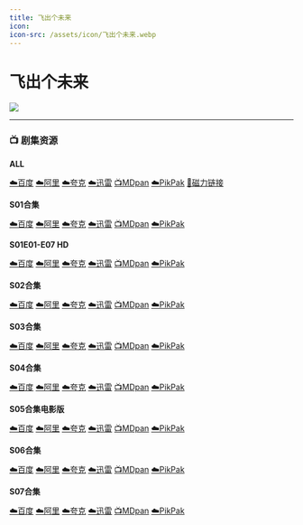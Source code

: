 ```yaml
---
title: 飞出个未来
icon:
icon-src: /assets/icon/飞出个未来.webp
---
```


# 飞出个未来

![](/assets/image/飞出个未来.jpg)

---

### 📺 剧集资源

**ALL**

[☁️百度](https://pan.baidu.com/s/1atWZ_JlrRERRrpZ5H3qckg?pwd=4nsp)  [☁️阿里](https://www.aliyundrive.com/s/koZc3c6EZYy)  [☁️夸克](https://pan.quark.cn/s/8ed1ec5247d7)  [☁️迅雷](https://pan.xunlei.com/s/VNnhLfV2NkQmvJ8HW9AECLvqA1?pwd=nvba#)  [📺MDpan](https://pan.mdsub.top/%E9%A3%9E%E5%87%BA%E4%B8%AA%E6%9C%AA%E6%9D%A5)  [☁️PikPak](https://mypikpak.com/s/VNmJJMDegPJz7uTCzry7Gndwo1) [🧲磁力链接](magnet:?xt=urn:btih:527e3a1a18085e888d41b29ffef0c668d6b651c6)

**S01合集** <Badge type="tip" text="幻翔字幕组" />

[☁️百度](https://pan.baidu.com/s/1atWZ_JlrRERRrpZ5H3qckg?pwd=4nsp)  [☁️阿里](https://www.aliyundrive.com/s/4Uoh8BmSuiF)  [☁️夸克](https://pan.quark.cn/s/8ed1ec5247d7)  [☁️迅雷](https://pan.xunlei.com/s/VNnhM4AL30F1o25d22UvK3c5A1?pwd=q5e8#)  [📺MDpan](https://pan.mdsub.top/%E9%A3%9E%E5%87%BA%E4%B8%AA%E6%9C%AA%E6%9D%A5)  [☁️PikPak](https://mypikpak.com/s/VNmJJMDegPJz7uTCzry7Gndwo1)

**S01E01-E07 HD** <Badge type="tip" text="幻翔字幕组" />

[☁️百度](https://pan.baidu.com/s/1naExysaecxabtfgL4P70rA?pwd=5wkv)  [☁️阿里](https://www.aliyundrive.com/s/CXNTqnmFSHv)  [☁️夸克](https://pan.quark.cn/s/8ed1ec5247d7)  [☁️迅雷](https://pan.xunlei.com/s/VNnhM80gmb272iAKujLTKx_vA1?pwd=gur2#)  [📺MDpan](https://pan.mdsub.top/%E9%A3%9E%E5%87%BA%E4%B8%AA%E6%9C%AA%E6%9D%A5)  [☁️PikPak](https://mypikpak.com/s/VNmJJMDegPJz7uTCzry7Gndwo1)

**S02合集** <Badge type="tip" text="幻翔字幕组" />

[☁️百度](https://pan.baidu.com/s/1atWZ_JlrRERRrpZ5H3qckg?pwd=4nsp)  [☁️阿里](https://www.aliyundrive.com/s/itNWHAGuCtE)  [☁️夸克](https://pan.quark.cn/s/8ed1ec5247d7)  [☁️迅雷](https://pan.xunlei.com/s/VNnhM0FqjbNsCAjwLQFv4hU1A1?pwd=qgz7#)  [📺MDpan](https://pan.mdsub.top/%E9%A3%9E%E5%87%BA%E4%B8%AA%E6%9C%AA%E6%9D%A5)  [☁️PikPak](https://mypikpak.com/s/VNmJJMDegPJz7uTCzry7Gndwo1)

**S03合集** <Badge type="tip" text="幻翔字幕组" />

[☁️百度](https://pan.baidu.com/s/1atWZ_JlrRERRrpZ5H3qckg?pwd=4nsp)  [☁️阿里](https://www.aliyundrive.com/s/v5tpqMHkfzn)  [☁️夸克](https://pan.quark.cn/s/8ed1ec5247d7)  [☁️迅雷](https://pan.xunlei.com/s/VNnhLy0Kig6iwEqUa6Qdhj62A1?pwd=9auq#)  [📺MDpan](https://pan.mdsub.top/%E9%A3%9E%E5%87%BA%E4%B8%AA%E6%9C%AA%E6%9D%A5)  [☁️PikPak](https://mypikpak.com/s/VNmJJMDegPJz7uTCzry7Gndwo1)

**S04合集** <Badge type="tip" text="幻翔字幕组" /> <Badge type="info" text="网友译制" />

[☁️百度](https://pan.baidu.com/s/1atWZ_JlrRERRrpZ5H3qckg?pwd=4nsp)  [☁️阿里](https://www.aliyundrive.com/s/Kb5besQ7GjV)  [☁️夸克](https://pan.quark.cn/s/8ed1ec5247d7)  [☁️迅雷](https://pan.xunlei.com/s/VNnhLttxuY2Z7ce1NeZglytBA1?pwd=vay2#)  [📺MDpan](https://pan.mdsub.top/%E9%A3%9E%E5%87%BA%E4%B8%AA%E6%9C%AA%E6%9D%A5)  [☁️PikPak](https://mypikpak.com/s/VNmJJMDegPJz7uTCzry7Gndwo1)

**S05合集电影版** <Badge type="info" text="网友译制" /> <Badge type="warning" text="一剑狂澜" />

[☁️百度](https://pan.baidu.com/s/1atWZ_JlrRERRrpZ5H3qckg?pwd=4nsp)  [☁️阿里](https://www.aliyundrive.com/s/eVHQJGL6xzE)  [☁️夸克](https://pan.quark.cn/s/8ed1ec5247d7)  [☁️迅雷](https://pan.xunlei.com/s/VNnhLqgrcC5GDDjZ8yPqp0vWA1?pwd=fsn5#)  [📺MDpan](https://pan.mdsub.top/%E9%A3%9E%E5%87%BA%E4%B8%AA%E6%9C%AA%E6%9D%A5)  [☁️PikPak](https://mypikpak.com/s/VNmJJMDegPJz7uTCzry7Gndwo1)

**S06合集** <Badge type="info" text="网友译制" />

[☁️百度](https://pan.baidu.com/s/1atWZ_JlrRERRrpZ5H3qckg?pwd=4nsp)  [☁️阿里](https://www.aliyundrive.com/s/6ztV7xn2283)  [☁️夸克](https://pan.quark.cn/s/8ed1ec5247d7)  [☁️迅雷](https://pan.xunlei.com/s/VNnhLn3Js8RQUxKQthemxmqcA1?pwd=wcbs#)  [📺MDpan](https://pan.mdsub.top/%E9%A3%9E%E5%87%BA%E4%B8%AA%E6%9C%AA%E6%9D%A5)  [☁️PikPak](https://mypikpak.com/s/VNmJJMDegPJz7uTCzry7Gndwo1)

**S07合集** <Badge type="warning" text="飞出个未来字幕组" />

[☁️百度](https://pan.baidu.com/s/1atWZ_JlrRERRrpZ5H3qckg?pwd=4nsp)  [☁️阿里](https://www.aliyundrive.com/s/yBHMxKkN55G)  [☁️夸克](https://pan.quark.cn/s/8ed1ec5247d7)  [☁️迅雷](https://pan.xunlei.com/s/VNnhLircW4p1gOsN30HXcx4KA1?pwd=zw2b#)  [📺MDpan](https://pan.mdsub.top/%E9%A3%9E%E5%87%BA%E4%B8%AA%E6%9C%AA%E6%9D%A5)  [☁️PikPak](https://mypikpak.com/s/VNmJJMDegPJz7uTCzry7Gndwo1)